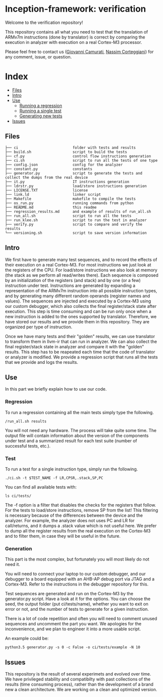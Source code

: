 # Inception-framework: verification

Welcome to the verification repository!

This repository contains all what you need to test that the translation of ARMv7m
instructions (done by translator) is correct by comparing the execution in analyzer
with execution on a real Cortex-M3 processor.

Please feel free to contact us ([Giovanni Camurati](mailto://camurati@eurecom.fr), [Nassim Corteggiani](mailto://Nassim.Corteggiani@maximintegrated.com)) 
for any comment, issue, or question.

# Index

* [Files](#Files)
* [Intro](#Intro)
* [Use](#Use)
    * [Running a regression](#Regression)
    * [Running a single test](#Test)
    * [Generating new tests](#Generation)
* [Issues](#Issues)

## <a name="Files"></a>Files

```
├── ci                         folder with tests and results
├── build.sh                   script to build the tests
├── cf.py                      control flow instructions generation
├── ci.sh                      script to run all the tests of one type
├── config.json                config for the analyzer
├── constant.py                constants
├── generator.py               script to generate the tests and collect the dumps from the real device
├── it.py                      IT instructions generation
├── ldrstr.py                  load/store instructions generation
├── LICENSE.TXT                license
├── link.ld                    linker script
├── Makefile                   makefile to compile the tests
├── os_run.py                  running commands from python
├── README.md                  this readme
├── regression_results.md      and example of results of run_all.sh
├── run_all.sh                 script to run all the tests
├── run_klee.sh                script to run the test in analyzer
├── verify.py                  script to compare and verify the results
└── versioning.sh              script to save version information
```

## <a name="Intro"></a>Intro

We first have to generate many test sequences, and to record the effects of their
execution on a real Cortex-M3. For most instructions we just look at the registers 
of the CPU. For load/store instructions we also look at memory (the stack as we perform all read/writes
there). Each sequence is composed by an initialization of the registers (and stack)
and by one (or a few) instruction under test. Instructions are generated by expanding a
representation of the ARMv7m instruction into all possible instruction types, and by generating
many different random operands (register names and values). The sequences are injected and executed
by a Cortex-M3 using our custom debugger, which also collects the final register/stack
state after execution. This step is time consuming and can be run only once when a new instruction is
added to the ones supported by translator. Therefore, 
we have stored our results and we provide them in this repository. They are organized per type of
instruction.

Once we have many tests and their "golden" results, we can use translator to transform them in 
llvm-ir that can run in analyzer. We can also collect the final register/stack state in analyzer and
compare it with the "golden" results. This step has to be reapeated each time that the code of translator or 
analyzer is modified. We provide a regression script that runs all the tests that we provide and logs the
results.

## <a name="Use"></a>Use

In this part we briefly explain how to use our code.

### <a name="Running a regression"></a>Regression

To run a regression containing all the main tests simply type the following.

```/run_all.sh results```

You will not need any hardware. The process will take quite some time.
The output file will contain information about the version of the components under
test and a summarized result for each test suite (number of successful tests, etc.).

### <a name="Running a single test"></a>Test

To run a test for a single instruction type, simply run the following.

```./ci.sh -t $TEST_NAME -f LR,CPSR,.stack,SP,PC```

You can find all available tests with:

```ls ci/tests/```

The -f option is a filter that disables the checks for the registers that follow. 
For the tests to load/store instructions, remove SP from the list! 
This filtering is necessary because of the differences between the device and the analyzer.
For example, the analyzer does not uses PC and LR for call/returns, and it dumps a .stack
value which is not useful here. We prefer to dump all the register results from the real
execution on the Cortex-M3 and to filter them, in case they will be useful in the future.

### <a name="Generating new tests"></a>Generation

This part is the most complex, but fortunately you will most likely do not need it.

You will need to connect your laptop to our custom debugger, and our debugger to a board
equipped with an AHB-AP debug port via JTAG and a Cortex-M3. Refer to the instructions in the
debugger repository for this.

Test sequences are generated and run on the Cortex-M3 by the generator.py script.
Have a look at it for the options. You can choose the seed, the output folder (put ci/tests/name),
whether you want to exit on error or not, and the number of tests to generate for a given instruction.

There is a lot of code repetition and often you will
need to comment unused sequences and uncomment the part you want. We apologies for the inconvenience,
and we plan to engineer it into a more usable script.

An example could be:

```python3.5 generator.py -s 0 -c False -o ci/tests/example -N 10```

## <a name="Issues"></a>Issues

This repository is the result of several experimets and evolved over time. We have privileged
stability and compatibilty with past collections of the results (time consuming process), rather
than the development of a brand new a clean architecture. 
We are working on a clean and optimized version.
